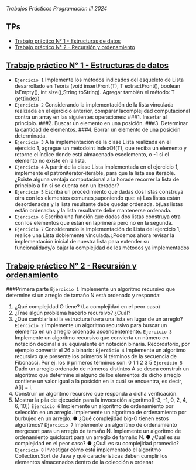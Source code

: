 <em>Trabajos Prácticos Programacion III 2024 </em>

## TPs
* [Trabajo práctico N° 1 - Estructuras de datos](#TP1)
* [Trabajo práctico N° 2 - Recursión y ordenamiento](#TP2)


## [Trabajo práctico N° 1 - Estructuras de datos](#TP1)
- `Ejercicio 1`
Implemente los métodos indicados del esqueleto de Lista desarrollado en Teoría (void insertFront(T), T extractFront(), boolean isEmpty(), int size(),String toString). Agregar también el método: T get(index).
- `Ejercicio 2`
Considerando la implementación de la lista vinculada realizada en el ejercicio anterior, comparar lacomplejidad computacional contra un array en las siguientes operaciones:
###1. Insertar al principio.
###2. Buscar un elemento en una posición.
###3. Determinar la cantidad de elementos.
###4. Borrar un elemento de una posición determinada.
- `Ejercicio 3`
A la implementación de la clase Lista realizada en el ejercicio 1, agregue un métodoint indexOf(T), que reciba un elemento y retorne el índice donde está almacenado eseelemento, o -1 si el elemento no existe en la lista.
- `Ejercicio 4`
A partir de la clase Lista implementada en el ejercicio 1, implemente el patróniterator-iterable, para que la lista sea iterable. ¿Existe alguna ventaja computacional a la horade recorrer la lista de principio a fin si se cuenta con un iterador?
- `Ejercicio 5`
Escriba un procedimiento que dadas dos listas construya otra con los elementos comunes,suponiendo que: a) Las listas están desordenadas y la lista resultante debe quedar ordenada. b)Las listas están ordenadas y la lista resultante debe mantenerse ordenada.
- `Ejercicio 6`
Escriba una función que dadas dos listas construya otra con los elementos que están en laprimera pero no en la segunda.
- `Ejercicio 7`
Considerando la implementación de Lista del ejercicio 1, realice una Lista doblemente vinculada.¿Podemos ahora revisar la implementación inicial de nuestra lista para extender su funcionalidady/o bajar la complejidad de los métodos ya implementados

## [Trabajo práctico N° 2 -  Recursión y ordenamiento](#TP2)
###Primera parte
`Ejercicio 1`
Implemente un algoritmo recursivo que determine si un arreglo de tamaño N está ordenado y responda:
1. ¿Qué complejidad O tiene? (La complejidad en el peor caso)
2. ¿Trae algún problema hacerlo recursivo? ¿Cuál?
3. ¿Qué cambiaría si la estructura fuera una lista en lugar de un arreglo?
`Ejercicio 2`
Implemente un algoritmo recursivo para buscar un elemento en un arreglo ordenado ascendentemente.
`Ejercicio 3`
Implemente un algoritmo recursivo que convierta un número en notación decimal a su equivalente en notación binaria. Recordatorio, por ejemplo convertir el 26 a binario:
`Ejercicio 4`
Implemente un algoritmo recursivo que presente los primeros N términos de la secuencia de Fibonacci. Por ej. los 6 primeros términos son: 0 1 1 2 3 5
`Ejercicio 5`
Dado un arreglo ordenado de números distintos A se desea construir un algoritmo que determine si alguno de los elementos de dicho arreglo contiene un valor igual a la posición en la cuál se encuentra, es decir, A[i] = i.
1. Construir un algoritmo recursivo que responda a dicha verificación.
2. Mostrar la pila de ejecución para la invocación algoritmo([-3, -1, 0, 2, 4, 6, 10])
`Ejercicio 6`
Implemente un algoritmo de ordenamiento por selección en un arreglo.
Implemente un algoritmo de ordenamiento por burbujeo en un arreglo.
● ¿Qué complejidad big-O tienen estos algoritmos?
`Ejercicio 7`
Implemente un algoritmo de ordenamiento mergesort para un arreglo de tamaño N.
Implemente un algoritmo de ordenamiento quicksort para un arreglo de tamaño N.
● ¿Cuál es su complejidad en el peor caso?
● ¿Cuál es su complejidad promedio?
`Ejercicio 8`
Investigar cómo está implementado el algoritmo Collection.Sort de Java y qué características
deben cumplir los elementos almacenados dentro de la colección a ordenar
